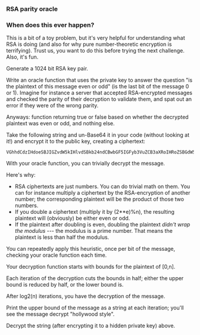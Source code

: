 ### RSA parity oracle

### When does this ever happen?

This is a bit of a toy problem, but it's very helpful for understanding what
RSA is doing (and also for why pure number-theoretic encryption is
terrifying). Trust us, you want to do this before trying the next challenge.
Also, it's fun.

Generate a 1024 bit RSA key pair.

Write an oracle function that uses the private key to answer the question "is
the plaintext of this message even or odd" (is the last bit of the message 0
or 1). Imagine for instance a server that accepted RSA-encrypted messages and
checked the parity of their decryption to validate them, and spat out an error
if they were of the wrong parity.

Anyways: function returning true or false based on whether the decrypted
plaintext was even or odd, and nothing else.

Take the following string and un-Base64 it in your code (without looking at
it!) and encrypt it to the public key, creating a ciphertext:

    
    
    VGhhdCdzIHdoeSBJIGZvdW5kIHlvdSBkb24ndCBwbGF5IGFyb3VuZCB3aXRoIHRoZSBGdW5reSBDb2xkIE1lZGluYQ==

With your oracle function, you can trivially decrypt the message.

Here's why:

  * RSA ciphertexts are just numbers. You can do trivial math on them. You can for instance multiply a ciphertext by the RSA-encryption of another number; the corresponding plaintext will be the product of those two numbers. 
  * If you double a ciphertext (multiply it by (2**e)%n), the resulting plaintext will (obviously) be either even or odd. 
  * If the plaintext after doubling is even, doubling the plaintext _didn't wrap the modulus_ \--- the modulus is a prime number. That means the plaintext is less than half the modulus. 

You can repeatedly apply this heuristic, once per bit of the message, checking
your oracle function each time.

Your decryption function starts with bounds for the plaintext of [0,n].

Each iteration of the decryption cuts the bounds in half; either the upper
bound is reduced by half, or the lower bound is.

After log2(n) iterations, you have the decryption of the message.

Print the upper bound of the message as a string at each iteration; you'll see
the message decrypt "hollywood style".

Decrypt the string (after encrypting it to a hidden private key) above.
